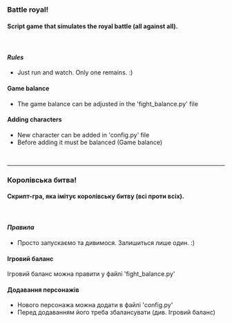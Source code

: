 ### Battle royal!
#### Script game that simulates the royal battle (all against all).

<br/>

#### *Rules*
- Just run and watch. Only one remains. :)

#### Game balance
- The game balance can be adjusted in the 'fight_balance.py' file

#### Adding characters
- New character can be added in 'config.py' file
- Before adding it must be balanced (Game balance)

<br/>

---

### Королівська битва!
#### Скрипт-гра, яка імітує королівську битву (всі проти всіх).

<br/>

#### *Правила*
- Просто запускаємо та дивимося. Залишиться лише один. :)

#### Ігровий баланс
Ігровий баланс можна правити у файлі 'fight_balance.py'

#### Додавання персонажів
- Нового персонажа можна додати в файлі 'config.py'
- Перед додаванням його треба збалансувати (див. Ігровий баланс)